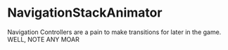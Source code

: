 # NavigationStackAnimator
Navigation Controllers are a pain to make transitions for later in the game.    WELL, NOTE ANY MOAR
